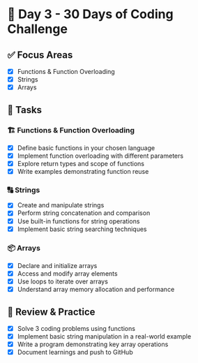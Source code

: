 # 🚀 Day 3 - 30 Days of Coding Challenge


## ✅ Focus Areas
- [x] Functions & Function Overloading
- [x] Strings
- [x] Arrays

## 📌 Tasks
### 🏗 Functions & Function Overloading
- [x] Define basic functions in your chosen language
- [x] Implement function overloading with different parameters
- [x] Explore return types and scope of functions
- [x] Write examples demonstrating function reuse

### 🔠 Strings
- [x] Create and manipulate strings
- [x] Perform string concatenation and comparison
- [x] Use built-in functions for string operations
- [x] Implement basic string searching techniques

### 📦 Arrays
- [x] Declare and initialize arrays
- [x] Access and modify array elements
- [x] Use loops to iterate over arrays
- [x] Understand array memory allocation and performance

## 🔄 Review & Practice
- [x] Solve 3 coding problems using functions
- [x] Implement basic string manipulation in a real-world example
- [x] Write a program demonstrating key array operations
- [x] Document learnings and push to GitHub